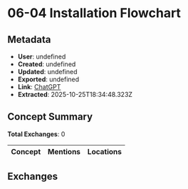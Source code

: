 # **06-04 Installation Flowchart**

## Metadata

- **User**: undefined
- **Created**: undefined
- **Updated**: undefined
- **Exported**: undefined
- **Link**: [ChatGPT](undefined)
- **Extracted**: 2025-10-25T18:34:48.323Z

## Concept Summary

**Total Exchanges**: 0

| Concept | Mentions | Locations |
|---------|----------|----------|

## Exchanges

